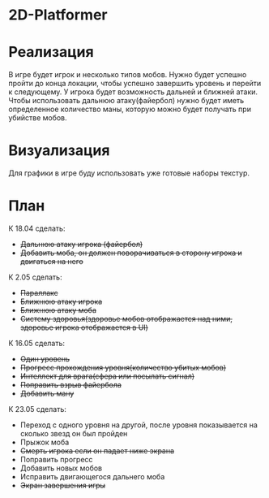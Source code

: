# 2D-Platformer
# Реализация
В игре будет игрок и несколько типов мобов. Нужно будет успешно пройти до конца локации, чтобы успешно завершить уровень и перейти к следующему.
У игрока будет возможность дальней и ближней атаки. Чтобы использовать дальнюю атаку(файербол) нужно будет иметь определенное количество маны, которую можно будет получать при убийстве мобов.
# Визуализация
Для графики в игре буду использовать уже готовые наборы текстур.

# План
К 18.04 сделать:
- ~~Дальнюю атаку игрока (файербол)~~
- ~~Добавить моба, он должен поворачиваться в сторону игрока и двигаться на него~~

К 2.05 сделать:
- ~~Параллакс~~
- ~~Ближнюю атаку игрока~~
- ~~Ближнюю атаку моба~~
- ~~Систему здоровья(здоровье мобов отображается над ними, здоровье игрока отображается в UI)~~

К 16.05 сделать:
- ~~Один уровень~~
- ~~Прогресс прохождения уровня(количество убитых мобов)~~
- ~~Интеллект для врага(сфера или посылать сигнал)~~
- ~~Поправить взрыв файербола~~
- ~~Добавить ману~~

К 23.05 сделать:
- Переход с одного уровня на другой, после уровня показывается на сколько звезд он был пройден
- Прыжок моба
- ~~Смерть игрока если он падает ниже экрана~~
- Поправить прогресс
- Добавить новых мобов
- Исправить двигающегося дальнего моба
- ~~Экран завершения игры~~
